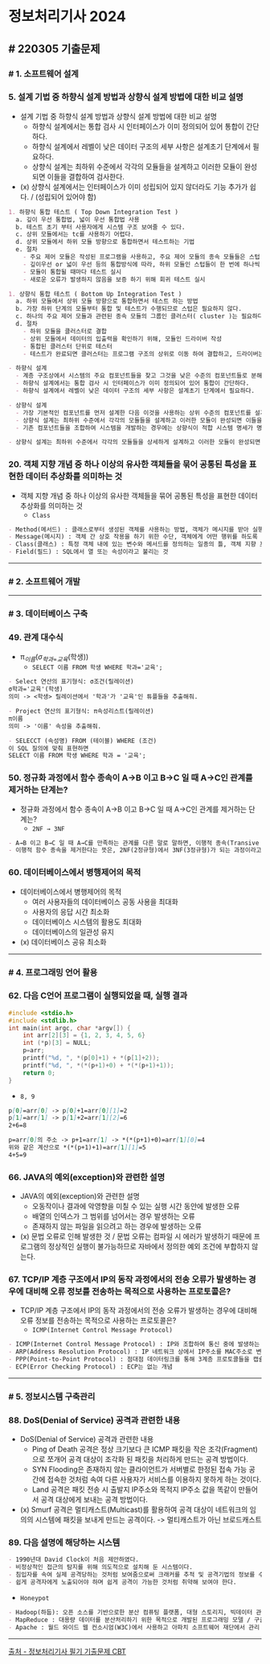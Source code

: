 # 정보처리기사 2024

## # 220305 기출문제

### # 1. 소프트웨어 설계

### 5. 설계 기법 중 하향식 설계 방법과 상향식 설계 방법에 대한 비교 설명

- 설계 기법 중 하향식 설계 방법과 상향식 설계 방법에 대한 비교 설명
  - 하향식 설계에서는 통합 검사 시 인터페이스가 이미 정의되어 있어 통합이 간단하다.
  - 하향식 설계에서 레벨이 낮은 데이터 구조의 세부 사항은 설계초기 단계에서 필요하다.
  - 상향식 설계는 최하위 수준에서 각각의 모듈들을 설계하고 이러한 모듈이 완성되면 이들을 결합하여 검사한다.
- (x) 상향식 설계에서는 인터페이스가 이미 성립되어 있지 않더라도 기능 추가가 쉽다. / (성립되어 있어야 함)

```markdown
1. 하향식 통합 테스트 ( Top Down Integration Test )
  a. 깊이 우선 통합법, 넓이 우선 통합법 사용
  b. 테스트 초기 부터 사용자에게 시스템 구조 보여줄 수 있다.
  c. 상위 모듈에서는 tc를 사용하기 어렵다.
  d. 상위 모듈에서 하위 모듈 방향으로 통합하면서 테스트하는 기법
  e. 절차
    - 주요 제어 모듈은 작성된 프로그램을 사용하고, 주요 제어 모듈의 종속 모듈들은 스텁 ( stub )로 대체 한다.
    - 깊이우선 or 넓이 우선 등의 통합방식에 따라, 하위 모듈인 스텁들이 한 번에 하나씩 실제모듈로 교체된다.
    - 모듈이 통합될 때마다 테스트 실시
    - 새로운 오류가 발생하지 않음을 보증 하기 위해 회귀 테스트 실시

1. 상향식 통합 테스트 ( Bottom Up Integration Test )
  a. 하위 모듈에서 상위 모듈 방향으로 통합하면서 테스트 하는 방법
  b. 가장 하위 단계의 모듈부터 통합 및 테스트가 수행되므로 스텁은 필요하지 않다.
  c. 하나의 주요 제어 모듈과 관련된 종속 모듈의 그룹인 클러스터( cluster )는 필요하다.
  d. 절차
    - 하위 모듈을 클러스터로 결합
    - 상위 모듈에서 데이터의 입출력을 확인하기 위해, 모듈인 드라이버 작성
    - 통합된 클러스터 단위로 테스터
    - 테스트가 완료되면 클러스터는 프로그램 구조의 상위로 이동 하여 결합하고, 드라이버는 실제 모듈로 대체
```

```markdown
- 하향식 설계
  - 계층 구조상에서 시스템의 주요 컴포넌트들을 찾고 그것을 낮은 수준의 컴포넌트들로 분해하는 것으로 단계적 정제라 하며 메인 모듈의 설계에서 시작하여 단계적으로 구체화시키는 것
  - 하향식 설계에서는 통합 검사 시 인터페이스가 이미 정의되어 있어 통합이 간단하다.
  - 하향식 설계에서 레벨이 낮은 데이터 구조의 세부 사항은 설계초기 단계에서 필요하다.

- 상향식 설계
  - 가장 기본적인 컴포넌트를 먼저 설계한 다음 이것을 사용하는 상위 수준의 컴포넌트를 설계하는 것
  - 상향식 설계는 최하위 수준에서 각각의 모듈들을 설계하고 이러한 모듈이 완성되면 이들을 결합하여 검사한다.
  - 기존 컴포넌트들을 조합하여 시스템을 개발하는 경우에는 상향식이 적합 시스템 명세가 명확한 경우와 모든 것을 새로 개발하는 작업에는 하향식이 적합하다.
```

```markdown
- 상향식 설계는 최하위 수준에서 각각의 모듈들을 상세하게 설계하고 이러한 모듈이 완성되면 전체적으로 이들을 결합하여 설계하는 방식으로 인터페이스가 이미 성립되어 있어야지 기능 추가가 쉽다.
```

### 20. 객체 지향 개념 중 하나 이상의 유사한 객체들을 묶어 공통된 특성을 표현한 데이터 추상화를 의미하는 것

- 객체 지향 개념 중 하나 이상의 유사한 객체들을 묶어 공통된 특성을 표현한 데이터 추상화를 의미하는 것
  - `Class`

```markdown
- Method(메서드) : 클래스로부터 생성된 객체를 사용하는 방법, 객체가 메시지를 받아 실행해야 할 객체의 구체적인 연산
- Message(메시지) : 객체 간 상호 작용을 하기 위한 수단, 객체에게 어떤 행위를 하도록 지시하는 방법
- Class(클래스) : 특정 객체 내에 있는 변수와 메서드를 정의하는 일종의 틀, 객체 지향 프로그래밍에서 데이터를 추상화하는 단위
- Field(필드) : SQL에서 열 또는 속성이라고 불리는 것
```

---

### # 2. 소프트웨어 개발

---

### # 3. 데이터베이스 구축

### 49. 관계 대수식

- π$_이$$_름$($\sigma$$_학$$_과$$_=$$_교$$_육$(학생))
  - `SELECT 이름 FROM 학생 WHERE 학과='교육';`

```markdown
- Select 연산의 표기형식: σ조건(릴레이션)
σ학과='교육'(학생)
의미 -> <학생> 릴레이션에서 '학과'가 '교육'인 튜플들을 추출해줘.

- Project 연산의 표기형식: π속성리스트(릴레이션)
π이름
의미 -> '이름' 속성을 추출해줘.

- SELECCT (속성명) FROM (테이블) WHERE (조건)
이 SQL 질의에 맞춰 표현하면
SELECT 이름 FROM 학생 WHERE 학과 = '교육';
```

### 50. 정규화 과정에서 함수 종속이 A→B 이고 B→C 일 때 A→C인 관계를 제거하는 단계는?

- 정규화 과정에서 함수 종속이 A→B 이고 B→C 일 때 A→C인 관계를 제거하는 단계는?
  - `2NF → 3NF`

```markdown
- A→B 이고 B→C 일 때 A→C를 만족하는 관계를 다른 말로 말하면, 이행적 종속(Transive Dependency) 관계입니다.
- 이행적 함수 종속을 제거한다는 뜻은, 2NF(2정규형)에서 3NF(3정규형)가 되는 과정이라고도 볼 수 있겠죠.
```

### 60. 데이터베이스에서 병행제어의 목적

- 데이터베이스에서 병행제어의 목적
  - 여러 사용자들의 데이터베이스 공동 사용을 최대화
  - 사용자의 응답 시간 최소화
  - 데이터베이스 시스템의 활용도 최대화
  - 데이터베이스의 일관성 유지
- (x) 데이터베이스 공유 최소화

---

### # 4. 프로그래밍 언어 활용

### 62. 다음 C언어 프로그램이 실행되었을 때, 실행 결과

```C
#include <stdio.h>
#include <stdlib.h>
int main(int argc, char *argv[]) {
    int arr[2][3] = {1, 2, 3, 4, 5, 6}
    int (*p)[3] = NULL;
    p=arr;
    printf("%d, ", *(p[0]+1) + *(p[1]+2));
    printf("%d, ", *(*(p+1)+0) + *(*(p+1)+1));
    return 0;
}
```

- `8, 9`

```markdown
p[0]=arr[0] -> p[0]+1=arr[0][1]=2
p[1]=arr[1] -> p[1]+2=arr[1][2]=6
2+6=8

p=arr[0]의 주소 -> p+1=arr[1] -> *(*(p+1)+0)=arr[1][0]=4
위와 같은 계산으로 *(*(p+1)+1)=arr[1][1]=5
4+5=9
```

### 66. JAVA의 예외(exception)와 관련한 설명

- JAVA의 예외(exception)와 관련한 설명
  - 오동작이나 결과에 악영향을 미칠 수 있는 실행 시간 동안에 발생한 오류
  - 배열의 인덱스가 그 범위를 넘어서는 경우 발생하는 오류
  - 존재하지 않는 파일을 읽으려고 하는 경우에 발생하는 오류
- (x) 문법 오류로 인해 발생한 것 / 문법 오류는 컴파일 시 에러가 발생하기 때문에 프로그램의 정상적인 실행이 불가능하므로 자바에서 정의한 예외 조건에 부합하지 않는다.

### 67. TCP/IP 계층 구조에서 IP의 동작 과정에서의 전송 오류가 발생하는 경우에 대비해 오류 정보를 전송하는 목적으로 사용하는 프로토콜은?

- TCP/IP 계층 구조에서 IP의 동작 과정에서의 전송 오류가 발생하는 경우에 대비해 오류 정보를 전송하는 목적으로 사용하는 프로토콜은?
  - `ICMP(Internet Control Message Protocol)`

```markdown
- ICMP(Internet Control Message Protocol) : IP와 조합하여 통신 중에 발생하는 오류의 처리와 전송 경로 변경 등을 위한 제어 메시지를 관리하는 역할을 하는 프로토콜
- ARP(Address Resolution Protocol) : IP 네트워크 상에서 IP주소를 MAC주소로 변환하는 프로토콜
- PPP(Point-to-Point Protocol) : 점대점 데이터링크를 통해 3계층 프로토콜들을 캡슐화시켜 전송하는 프로토콜
- ECP(Error Checking Protocol) : ECP는 없는 개념
```

---

### # 5. 정보시스템 구축관리

### 88. DoS(Denial of Service) 공격과 관련한 내용

- DoS(Denial of Service) 공격과 관련한 내용
  - Ping of Death 공격은 정상 크기보다 큰 ICMP 패킷을 작은 조각(Fragment)으로 쪼개어 공격 대상이 조각화 된 패킷을 처리하게 만드는 공격 방법이다.
  - SYN Flooding은 존재하지 않는 클라이언트가 서버별로 한정된 접속 가능 공간에 접속한 것처럼 속여 다른 사용자가 서비스를 이용하지 못하게 하는 것이다.
  - Land 공격은 패킷 전송 시 출발지 IP주소와 목적지 IP주소 값을 똑같이 만들어서 공격 대상에게 보내는 공격 방법이다.
- (x) Smurf 공격은 멀티캐스트(Multicast)를 활용하여 공격 대상이 네트워크의 임의의 시스템에 패킷을 보내게 만드는 공격이다. -> 멀티캐스트가 아닌 브로드캐스트

### 89. 다음 설명에 해당하는 시스템

```markdown
- 1990년대 David Clock이 처음 제안하였다.
- 비정상적인 접근의 탐지를 위해 의도적으로 설치해 둔 시스템이다.
- 침입자를 속여 실제 공격당하는 것처럼 보여줌으로써 크래커를 추적 및 공격기법의 정보를 수집하는 역할을 한다.
- 쉽게 공격자에게 노출되어야 하며 쉽게 공격이 가능한 것처럼 취약해 보여야 한다.
```

- `Honeypot`

```markdown
- Hadoop(하둡): 오픈 소스를 기반으로한 분산 컴퓨팅 플랫폼, 대형 스토리지, 빅데이터 관련
- MapReduce : 대용량 데이터를 분산처리하기 위한 목적으로 개발된 프로그래밍 모델 / 구글에 의해 고안 / 임의의 순서로 분산 처리후 다시 합침
- Apache : 월드 와이드 웹 컨소시엄(W3C)에서 사용하고 아파치 소프트웨어 재단에서 관리 및 운영하는 서버용 오픈소스 소프트웨어
```

---

[출처 - 정보처리기사 필기 기출문제 CBT](https://www.comcbt.com/cbt/index2.php?hack_number=29)
